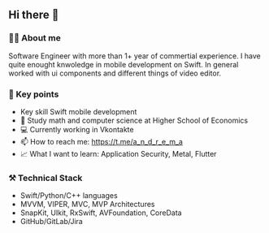 ## Hi there 👋
### 👨‍💻 About me
Software Engineer with more than 1+ year of commertial experience. I have quite enought knwoledge in mobile development on Swift. In general worked with ui components and different things of video editor.
### 🔑 Key points 
- Key skill Swift mobile development
- 🔭 Study math and computer science at Higher School of Economics
- 💻 Currently working in Vkontakte
- 📫 How to reach me: https://t.me/a_n_d_r_e_m_a
- 📈 What I want to learn: Application Security, Metal, Flutter
### ⚒️ Technical Stack
- Swift/Python/C++ languages
- MVVM, VIPER, MVC, MVP Architectures
- SnapKit, UIkit, RxSwift, AVFoundation, CoreData
- GitHub/GitLab/Jira 
